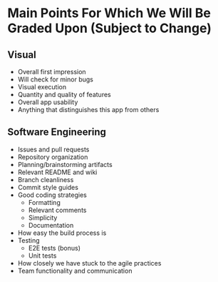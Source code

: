 # Main Points For Which We Will Be Graded Upon (Subject to Change)

## Visual
- Overall first impression
- Will check for minor bugs
- Visual execution
- Quantity and quality of features
- Overall app usability
- Anything that distinguishes this app from others

## Software Engineering
- Issues and pull requests
- Repository organization
- Planning/brainstorming artifacts
- Relevant README and wiki
- Branch cleanliness
- Commit style guides
- Good coding strategies
	- Formatting
	- Relevant comments
	- Simplicity
	- Documentation
- How easy the build process is
- Testing
	- E2E tests (bonus)
	- Unit tests
- How closely we have stuck to the agile practices
- Team functionality and communication
